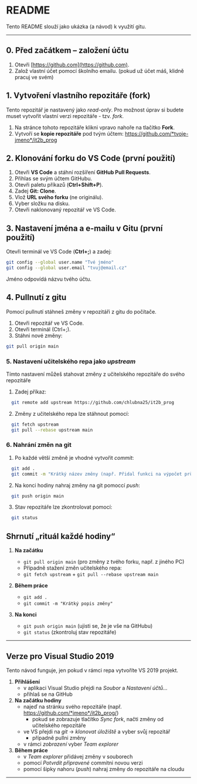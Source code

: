 # README
Tento README slouží jako ukázka (a návod) k využití gitu.

---


## 0. Před začátkem – založení účtu
1. Otevři [https://github.com](https://github.com).
2. Založ vlastní účet pomocí školního emailu.
   (pokud už účet máš, klidně pracuj ve svém)
   
## 1. Vytvoření vlastního repozitáře (fork)
Tento repozitář je nastavený jako *read-only*. Pro možnost úprav si budete muset vytvořit vlastní verzi repozitáře - tzv. *fork*.
1. Na stránce tohoto repozitáře klikni vpravo nahoře na tlačítko **Fork**.
2. Vytvoří se **kopie repozitáře** pod tvým účtem:
   https://github.com/*tvoje-jmeno*/it2b_prog

## 2. Klonování forku do VS Code (první použití)
1. Otevři **VS Code** a stáhní rozšíření **GitHub Pull Requests**.
2. Přihlas se svým účtem GitHubu.
3. Otevři paletu příkazů (**Ctrl+Shift+P**).
4. Zadej **Git: Clone**.
5. Vlož **URL svého forku** (ne originálu).
6. Vyber složku na disku.
7. Otevři naklonovaný repozitář ve VS Code.

## 3. Nastavení jména a e-mailu v Gitu (první použití)
Otevři terminál ve VS Code (**Ctrl+;**) a zadej:
```bash
git config --global user.name "Tvé jméno"
git config --global user.email "tvuj@email.cz"
```
Jméno odpovídá názvu tvého účtu.

## 4. Pullnutí z gitu
Pomocí pullnutí stáhneš změny v repozitáři z gitu do počítače.
1. Otevři repozitář ve VS Code.
2. Otevři terminál (Ctrl+;).
3. Stáhni nové změny:
```bash
git pull origin main
```

### 5. Nastavení učitelského repa jako *upstream*
Tímto nastavení můžeš stahovat změny z učitelského repozitáře do svého repozitáře
1. Zadej příkaz:
```bash
  git remote add upstream https://github.com/chlubna25/it2b_prog
```
2. Změny z učitelského repa lze stáhnout pomocí:
```bash
  git fetch upstream
  git pull --rebase upstream main
```

### 6. Nahrání změn na git
1. Po každé větší změně je vhodné vytvořit *commit*:
```bash
  git add .
  git commit -m "Krátký název změny (např. Přidal funkci na výpočet průměru)"
```
2. Na konci hodiny nahraj změny na git pomoccí *push*:
```bash
  git push origin main
```
3. Stav repozitáře lze zkontrolovat pomocí:
```bash
  git status
```

## Shrnutí „rituál každé hodiny“
1. **Na začátku**
   - `git pull origin main` (pro změny z tvého forku, např. z jiného PC)
   -  Případně stažení změn učitelského repa:
   -   `git fetch upstream` + `git pull --rebase upstream main`
2. **Během práce**
   - `git add .`  
   - `git commit -m "Krátký popis změny"`  

3. **Na konci**
   - `git push origin main` (ujisti se, že je vše na GitHubu)  
   - `git status` (zkontroluj stav repozitáře)
  
 
---

 ## Verze pro Visual Studio 2019
 Tento návod funguje, jen pokud v rámci repa vytvoříte VS 2019 projekt.
1. **Přihlášení**
   - v aplikaci Visual Studio přejdi na *Soubor* a *Nastavení účtů...*
   - přihlaš se na GitHub
2. **Na začátku hodiny**
   - najeď na stránku svého repozitáře (např. https://github.com/*jmeno*/it2b_prog/)
      - pokud se zobrazuje tlačítko *Sync fork*, načti změny od učitelského repozitáře
   - ve VS přejdi na *git* -> *klonovat úložiště* a vyber svůj repozitář
      - případně pullni změny 
   - v rámci *zobrazení* vyber *Team explorer*
3. **Během práce**
   - v *Team explorer* přidávej změny v souborech
   - pomocí *Potvrdit připravené* commitni novou verzi
   - pomocí šipky nahoru (*push*) nahraj změny do repozitáře na cloudu

---
